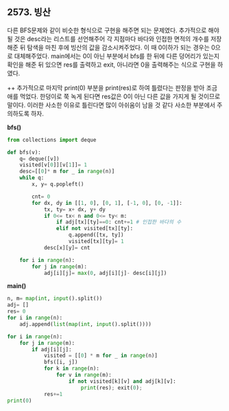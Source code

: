 ## 2573. 빙산

다른 BFS문제와 같이 비슷한 형식으로 구현을 해주면 되는 문제였다. 추가적으로 해야될 것은 desc라는 리스트를 선언해주어 각 지점마다 바다와 인접한 면적의 개수를 저장해준 뒤 탐색을 마친 후에 빙산의 값을 감소시켜주었다. 이 때  0이하가 되는 경우는 0으로 대체해주었다. main에서는 0이 아닌 부분에서 bfs를 한 뒤에 다른 덩어리가 있는지 확인을 해준 뒤 있으면 res를 출력하고 exit, 아니라면 0을 출력해주는 식으로 구현을 하였다.

++ 추가적으로 마지막 print(0) 부분을 print(res)로 하여 틀렸다는 판정을 받아 조금 애를 먹었다. 한덩이로 쭉 녹게 된다면 res값은 0이 아닌 다른 값을 가지게 될 것이므로 말이다. 이러한 사소한 이유로 틀린다면 많이 아쉬움이 남을 것 같다 사소한 부분에서 주의하도록 하자.

**bfs()**

```python
from collections import deque

def bfs(v):
    q= deque([v])
    visited[v[0]][v[1]]= 1
    desc=[[0]* m for _ in range(n)]
    while q:
        x, y= q.popleft()

        cnt= 0
        for dx, dy in [[1, 0], [0, 1], [-1, 0], [0, -1]]:
            tx, ty= x+ dx, y+ dy
            if 0<= tx< n and 0<= ty< m:
                if adj[tx][ty]==0: cnt+=1 # 인접한 바다의 수
                elif not visited[tx][ty]:
                    q.append([tx, ty])
                    visited[tx][ty]= 1
            desc[x][y]= cnt

    for i in range(n):
        for j in range(m):
            adj[i][j]= max(0, adj[i][j]- desc[i][j])
```



**main()**

```python
n, m= map(int, input().split())
adj= []
res= 0
for i in range(n):
    adj.append(list(map(int, input().split())))

for i in range(n):
    for j in range(m):
        if adj[i][j]:
            visited = [[0] * m for _ in range(n)]
            bfs([i, j])
            for k in range(n):
                for v in range(m):
                    if not visited[k][v] and adj[k][v]:
                        print(res); exit(0);
            res+=1
print(0)
```

